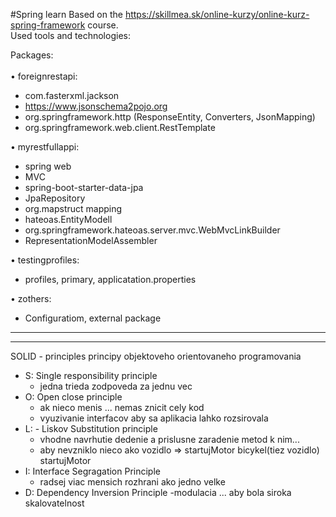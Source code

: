 #Spring learn
Based on the https://skillmea.sk/online-kurzy/online-kurz-spring-framework course.<br>
Used tools and technologies:<br>

Packages:<br><br>
•	foreignrestapi:
-	com.fasterxml.jackson
-	https://www.jsonschema2pojo.org
-	org.springframework.http (ResponseEntity, Converters, JsonMapping)
-	org.springframework.web.client.RestTemplate<br>

•	myrestfullappi:
-	 spring web
-	 MVC
-	 spring-boot-starter-data-jpa
-	 JpaRepository
-	 org.mapstruct mapping
-	 hateoas.EntityModell
-	 org.springframework.hateoas.server.mvc.WebMvcLinkBuilder
-	 RepresentationModelAssembler<br>
 
•	testingprofiles: 
-	 profiles, primary, applicatation.properties<br>

•	zothers:
-	 Configuratiom, external package 
<hr><hr>


SOLID - principles 
principy objektoveho orientovaneho programovania

- S:  Single responsibility principle
     - jedna trieda zodpoveda za jednu vec
- O:  Open close principle
     - ak nieco menis ... nemas znicit cely kod
     - vyuzivanie interfacov aby sa aplikacia lahko rozsirovala
- L: - Liskov Substitution principle
     - vhodne navrhutie dedenie a prislusne zaradenie metod k nim...
     - aby nevzniklo nieco ako vozidlo => startujMotor bicykel(tiez vozidlo) startujMotor
- I:   Interface Segragation Principle
     - radsej viac mensich rozhrani ako jedno velke 
- D:   Dependency Inversion Principle
     -modulacia ... aby bola siroka skalovatelnost
    
